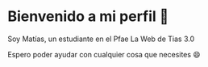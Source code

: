# Bienvenido a mi perfil :wave:

Soy Matías, un estudiante en el Pfae La Web de Tias 3.0

Espero poder ayudar con cualquier cosa que necesites :smile:

